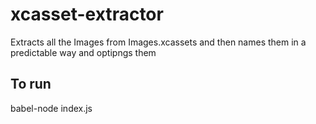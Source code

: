 # xcasset-extractor

Extracts all the Images from Images.xcassets and then names them in a predictable way and optipngs them

## To run

babel-node index.js
